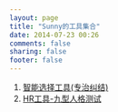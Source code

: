 ```yaml
---
layout: page
title: "Sunny的工具集合"
date: 2014-07-23 00:26
comments: false
sharing: false
footer: false
---
```


1. [智能选择工具(专治纠结)](/sunny/randomdecision)   
2. [HR工具-九型人格测试](/sunny/personalitytest)